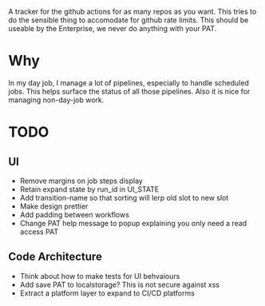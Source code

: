 A tracker for the github actions for as many repos as you want.
This tries to do the sensible thing to accomodate for github rate limits.
This should be useable by the Enterprise, we never do anything with your PAT.

# Why

In my day job, I manage a lot of pipelines, especially to handle scheduled jobs.
This helps surface the status of all those pipelines.
Also it is nice for managing non-day-job work.

# TODO

## UI
* Remove margins on job steps display
* Retain expand state by run_id in UI_STATE
* Add transition-name so that sorting will lerp old slot to new slot
* Make design prettier
* Add padding between workflows
* Change PAT help message to popup explaining you only need a read access PAT

## Code Architecture
* Think about how to make tests for UI behvaiours
* Add save PAT to localstorage? This is not secure against xss
* Extract a platform layer to expand to CI/CD platforms

